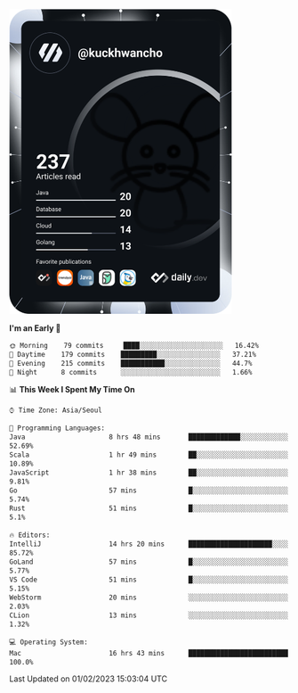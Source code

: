 <a href="https://app.daily.dev/kuckhwancho"><img src="https://github.com/kuckjwi0928/kuckjwi0928/blob/master/devcard.svg" width="400" alt="Kuckjwi Devcard"/></a>

<!--START_SECTION:waka-->
**I'm an Early 🐤** 

```text
🌞 Morning    79 commits     ████░░░░░░░░░░░░░░░░░░░░░   16.42% 
🌆 Daytime    179 commits    █████████░░░░░░░░░░░░░░░░   37.21% 
🌃 Evening    215 commits    ███████████░░░░░░░░░░░░░░   44.7% 
🌙 Night      8 commits      ░░░░░░░░░░░░░░░░░░░░░░░░░   1.66%

```


📊 **This Week I Spent My Time On** 

```text
⌚︎ Time Zone: Asia/Seoul

💬 Programming Languages: 
Java                     8 hrs 48 mins       █████████████░░░░░░░░░░░░   52.69% 
Scala                    1 hr 49 mins        ██░░░░░░░░░░░░░░░░░░░░░░░   10.89% 
JavaScript               1 hr 38 mins        ██░░░░░░░░░░░░░░░░░░░░░░░   9.81% 
Go                       57 mins             █░░░░░░░░░░░░░░░░░░░░░░░░   5.74% 
Rust                     51 mins             █░░░░░░░░░░░░░░░░░░░░░░░░   5.1%

🔥 Editors: 
IntelliJ                 14 hrs 20 mins      █████████████████████░░░░   85.72% 
GoLand                   57 mins             █░░░░░░░░░░░░░░░░░░░░░░░░   5.77% 
VS Code                  51 mins             █░░░░░░░░░░░░░░░░░░░░░░░░   5.15% 
WebStorm                 20 mins             ░░░░░░░░░░░░░░░░░░░░░░░░░   2.03% 
CLion                    13 mins             ░░░░░░░░░░░░░░░░░░░░░░░░░   1.32%

💻 Operating System: 
Mac                      16 hrs 43 mins      █████████████████████████   100.0%

```


 Last Updated on 01/02/2023 15:03:04 UTC
<!--END_SECTION:waka-->
